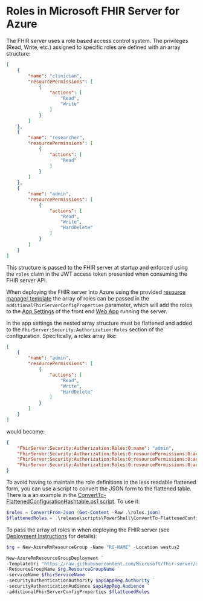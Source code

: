 # Roles in Microsoft FHIR Server for Azure

The FHIR server uses a role based access control system. The privileges (Read, Write, etc.) assigned to specific roles are defined with an array structure:

```json
[
    {
        "name": "clinician",
        "resourcePermissions": [
            {
                "actions": [
                    "Read",
                    "Write"
                ]
            }
        ]
    },
    {
        "name": "researcher",
        "resourcePermissions": [
            {
                "actions": [
                    "Read"
                ]
            }
        ]
    },
    {
        "name": "admin",
        "resourcePermissions": [
            {
                "actions": [
                    "Read",
                    "Write",
                    "HardDelete"
                ]
            }
        ]
    }
]
```

This structure is passed to the FHIR server at startup and enforced using the `roles` claim in the JWT access token presented when consuming the FHIR server API. 

When deploying the FHIR server into Azure using the provided [resource manager template](../samples/templates/default-azuredeploy.json) the array of roles can be passed in the `additionalFhirServerConfigProperties` parameter, which will add the roles to the [App Settings](https://docs.microsoft.com/en-us/azure/app-service/web-sites-configure) of the front end [Web App](https://azure.microsoft.com/en-us/services/app-service/web/) running the server. 

In the app settings the nested array structure must be flattened and added to the `FhirServer:Security:Authorization:Roles` section of the configuration. Specifically, a roles array like:

```json
[
    {
        "name": "admin",
        "resourcePermissions": [
            {
                "actions": [
                    "Read",
                    "Write",
                    "HardDelete"
                ]
            }
        ]
    }
]
```

would become:

```json
{
    "FhirServer:Security:Authorization:Roles:0:name": "admin",
    "FhirServer:Security:Authorization:Roles:0:resourcePermissions:0:actions:0": "Read",
    "FhirServer:Security:Authorization:Roles:0:resourcePermissions:0:actions:1": "Write",
    "FhirServer:Security:Authorization:Roles:0:resourcePermissions:0:actions:2": "HardDelete"
}
```

To avoid having to maintain the role definitions in the less readable flattened form, you can use a script to convert the JSON form to the flattened table. There is a an example in the  [ConvertTo-FlattenedConfigurationHashtable.ps1 script](../release/ConvertTo-FlattenedConfigurationHashtable.ps1). To use it:

```PowerShell
$roles = ConvertFrom-Json (Get-Content -Raw .\roles.json)
$flattenedRoles = .\release\scripts\PowerShell\ConvertTo-FlattenedConfigurationHashtable.ps1 -InputObject $roles -PathPrefix "FhirServer:Security:Authorization:Roles"
```

To pass the array of roles in when deploying the FHIR server (see [Deployment Instructions](DefaultDeployment.md) for details):

```PowerShell
$rg = New-AzureRmResourceGroup -Name "RG-NAME" -Location westus2

New-AzureRmResourceGroupDeployment `
-TemplateUri "https://raw.githubusercontent.com/Microsoft/fhir-server/master/samples/templates/default-azuredeploy.json" `
-ResourceGroupName $rg.ResourceGroupName ` 
-serviceName $fhirServiceName ` 
-securityAuthenticationAuthority $apiAppReg.Authority ` 
-securityAuthenticationAudience $apiAppReg.Audience `
-additionalFhirServerConfigProperties $flattenedRoles
```
